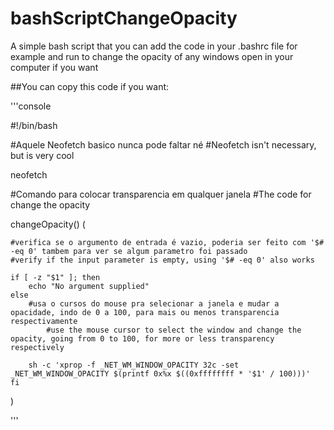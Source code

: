 # bashScriptChangeOpacity
A simple bash script that you can add the code in your .bashrc file for example and run to change the opacity of any windows open in your computer if you want

##You can copy this code if you want:

'''console

#!/bin/bash

#Aquele Neofetch basico nunca pode faltar né
#Neofetch isn't necessary, but is very cool

neofetch

#Comando para colocar transparencia em qualquer janela
#The code for change the opacity

changeOpacity() (

	#verifica se o argumento de entrada é vazio, poderia ser feito com '$# -eq 0' tambem para ver se algum parametro foi passado
  	#verify if the input parameter is empty, using '$# -eq 0' also works
  
	if [ -z "$1" ]; then
		echo "No argument supplied"
	else
		#usa o cursos do mouse pra selecionar a janela e mudar a opacidade, indo de 0 a 100, para mais ou menos transparencia respectivamente
    		#use the mouse cursor to select the window and change the opacity, going from 0 to 100, for more or less transparency respectively
    
		sh -c 'xprop -f _NET_WM_WINDOW_OPACITY 32c -set _NET_WM_WINDOW_OPACITY $(printf 0x%x $((0xffffffff * '$1' / 100)))'
	fi
)

'''
